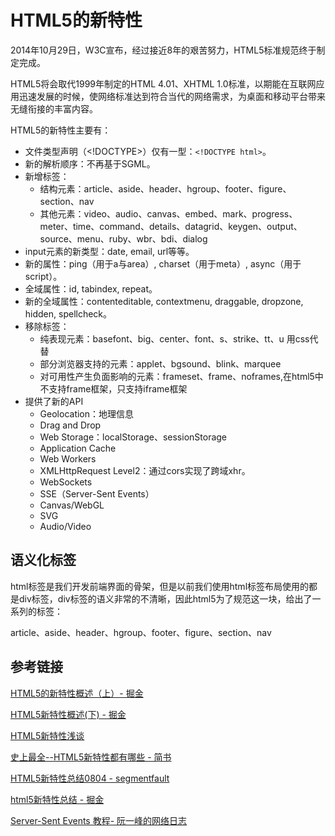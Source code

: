# HTML5的新特性

2014年10月29日，W3C宣布，经过接近8年的艰苦努力，HTML5标准规范终于制定完成。

HTML5将会取代1999年制定的HTML 4.01、XHTML 1.0标准，以期能在互联网应用迅速发展的时候，使网络标准达到符合当代的网络需求，为桌面和移动平台带来无缝衔接的丰富内容。

HTML5的新特性主要有：

- 文件类型声明（<!DOCTYPE>）仅有一型：`<!DOCTYPE html>`。
- 新的解析顺序：不再基于SGML。
- 新增标签：
  - 结构元素：article、aside、header、hgroup、footer、figure、section、nav
  - 其他元素：video、audio、canvas、embed、mark、progress、meter、time、command、details、datagrid、keygen、output、source、menu、ruby、wbr、bdi、dialog
- input元素的新类型：date, email, url等等。
- 新的属性：ping（用于a与area）, charset（用于meta）, async（用于script）。
- 全域属性：id, tabindex, repeat。
- 新的全域属性：contenteditable, contextmenu, draggable, dropzone, hidden, spellcheck。
- 移除标签：
  - 纯表现元素：basefont、big、center、font、s、strike、tt、u 用css代替
  - 部分浏览器支持的元素：applet、bgsound、blink、marquee
  - 对可用性产生负面影响的元素：frameset、frame、noframes,在html5中不支持frame框架，只支持iframe框架
- 提供了新的API
  - Geolocation：地理信息
  - Drag and Drop
  - Web Storage：localStorage、sessionStorage
  - Application Cache
  - Web Workers
  - XMLHttpRequest Level2：通过cors实现了跨域xhr。
  - WebSockets
  - SSE（Server-Sent Events）
  - Canvas/WebGL
  - SVG
  - Audio/Video

## 语义化标签

html标签是我们开发前端界面的骨架，但是以前我们使用html标签布局使用的都是div标签，div标签的语义非常的不清晰，因此html5为了规范这一块，给出了一系列的标签：

article、aside、header、hgroup、footer、figure、section、nav







## 参考链接

[HTML5的新特性概述（上）- 掘金](https://juejin.im/post/5be8d817e51d457f7a4aba13)

[HTML5新特性概述(下) - 掘金](https://juejin.im/post/5bea349a518825170d1a9db1)

[HTML5新特性浅谈](https://blog.csdn.net/gane_cheng/article/details/52819118)

[史上最全--HTML5新特性都有哪些 - 简书](https://www.jianshu.com/p/37c0b1eb4145)

[HTML5新特性总结0804 - segmentfault](https://segmentfault.com/a/1190000010504564)

[html5新特性总结 - 掘金](https://juejin.im/post/5b9f76235188255c652d3212)

[Server-Sent Events 教程- 阮一峰的网络日志](https://www.ruanyifeng.com/blog/2017/05/server-sent_events.html)


